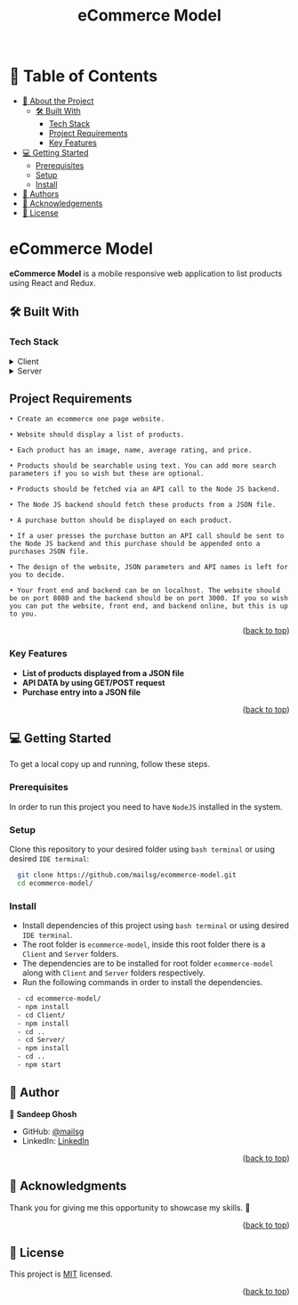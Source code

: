<div align="center">
  
  <h1><b>eCommerce Model</b></h1>

</div><br />

<!-- TABLE OF CONTENTS -->

# 📗 Table of Contents <a name="readme-top"></a>

- [📖 About the Project](#about-project)
  - [🛠 Built With](#built-with)
    - [Tech Stack](#tech-stack)
    - [Project Requirements](#requirements)
    - [Key Features](#key-features)
- [💻 Getting Started](#getting-started)
  - [Prerequisites](#prerequisites)
  - [Setup](#setup)
  - [Install](#install)
- [👥 Authors](#authors)
- [🙏 Acknowledgements](#acknowledgements)
- [📝 License](#license)

<!-- PROJECT DESCRIPTION -->

# eCommerce Model <a name="about-project"></a>

**eCommerce Model** is a mobile responsive web application to list products using React and Redux.

## 🛠 Built With <a name="built-with"></a>

### Tech Stack <a name="tech-stack"></a>

<details>
  <summary>Client</summary>
  <ul>
    <li><a href="https://reactjs.org/">ReactJS</a></li>
  </ul>
</details>

<details>
  <summary>Server</summary>
  <ul>
    <li><a href="https://nodejs.org">NodeJS</a></li>
  </ul>
</details>

## Project Requirements <a name="requirements"></a>

```
• Create an ecommerce one page website.

• Website should display a list of products.

• Each product has an image, name, average rating, and price.

• Products should be searchable using text. You can add more search parameters if you so wish but these are optional.

• Products should be fetched via an API call to the Node JS backend.

• The Node JS backend should fetch these products from a JSON file.

• A purchase button should be displayed on each product.

• If a user presses the purchase button an API call should be sent to the Node JS backend and this purchase should be appended onto a purchases JSON file.

• The design of the website, JSON parameters and API names is left for you to decide.

• Your front end and backend can be on localhost. The website should be on port 8080 and the backend should be on port 3000. If you so wish you can put the website, front end, and backend online, but this is up to you.
```

<p align="right">(<a href="#readme-top">back to top</a>)</p>

<!-- Features -->

### Key Features <a name="key-features"></a>

- **List of products displayed from a JSON file**
- **API DATA by using GET/POST request**
- **Purchase entry into a JSON file**

<p align="right">(<a href="#readme-top">back to top</a>)</p>

<!-- GETTING STARTED -->

## 💻 Getting Started <a name="getting-started"></a>

To get a local copy up and running, follow these steps.

### Prerequisites

In order to run this project you need to have `NodeJS` installed in the system.

### Setup

Clone this repository to your desired folder using `bash terminal` or using desired `IDE terminal`:

```sh
  git clone https://github.com/mailsg/ecommerce-model.git
  cd ecommerce-model/
```

### Install

- Install dependencies of this project using `bash terminal` or using desired `IDE terminal`.
- The root folder is `ecommerce-model`, inside this root folder there is a `Client` and `Server` folders.
- The dependencies are to be installed for root folder `ecommerce-model` along with `Client` and `Server` folders respectively.
- Run the following commands in order to install the dependencies.

```sh
  - cd ecommerce-model/
  - npm install
  - cd Client/
  - npm install
  - cd ..
  - cd Server/
  - npm install
  - cd ..
  - npm start 
```

<!-- AUTHOR -->

## 👥 Author <a name="authors"></a>


👤 **Sandeep Ghosh**

- GitHub: [@mailsg](https://github.com/mailsg)
- LinkedIn: [LinkedIn](https://www.linkedin.com/in/sandeep0912/)

<p align="right">(<a href="#readme-top">back to top</a>)</p>

<!-- ACKNOWLEDGEMENTS -->

## 🙏 Acknowledgments <a name="acknowledgements"></a>

Thank you for giving me this opportunity to showcase my skills. 🙏

<p align="right">(<a href="#readme-top">back to top</a>)</p>

<!-- LICENSE -->

## 📝 License <a name="license"></a>

This project is [MIT](./LICENSE) licensed.

<p align="right">(<a href="#readme-top">back to top</a>)</p>
